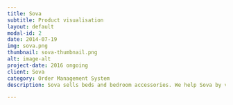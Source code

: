 ```yaml
---
title: Sova
subtitle: Product visualisation
layout: default
modal-id: 2
date: 2014-07-19
img: sova.png
thumbnail: sova-thumbnail.png
alt: image-alt
project-date: 2016 ongoing
client: Sova
category: Order Management System
description: Sova sells beds and bedroom accessories. We help Sova by visualising how they can combine all their different articles into products in different ways.

---
```

